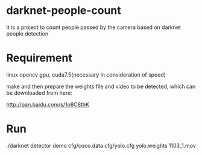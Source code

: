 # darknet-people-count
It is a project to count people passed by the camera based on darknet people detection

# Requirement
linux
opencv
gpu, cuda7.5(necessary in consideration of speed)	

make 
and then prepare the weights file and video to be detected, which can be downloaded from here:

http://pan.baidu.com/s/1o8C8thK

# Run
./darknet detector demo cfg/coco.data cfg/yolo.cfg yolo.weights 1103_1.mov